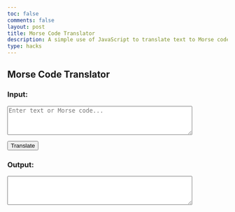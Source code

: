 ```yaml
---
toc: false
comments: false
layout: post
title: Morse Code Translator
description: A simple use of JavaScript to translate text to Morse code and vice versa.
type: hacks
---
```


## Morse Code Translator

### Input:
<textarea id="inputText" rows="4" cols="50" placeholder="Enter text or Morse code..."></textarea><br>
<button onclick="translate()">Translate</button>

### Output:
<textarea id="outputText" rows="4" cols="50" readonly></textarea>

<script>
    const morseCodeDict = {
        'A': '.-', 'B': '-...', 'C': '-.-.', 'D': '-..', 'E': '.', 'F': '..-.', 'G': '--.', 'H': '....', 'I': '..', 'J': '.---',
        'K': '-.-', 'L': '.-..', 'M': '--', 'N': '-.', 'O': '---', 'P': '.--.', 'Q': '--.-', 'R': '.-.', 'S': '...', 'T': '-',
        'U': '..-', 'V': '...-', 'W': '.--', 'X': '-..-', 'Y': '-.--', 'Z': '--..',
        '0': '-----', '1': '.----', '2': '..---', '3': '...--', '4': '....-', '5': '.....', '6': '-....', '7': '--...', '8': '---..', '9': '----.',
        '.': '.-.-.-', ',': '--..--', '?': '..--..', "'": '.----.', '!': '-.-.--', '/': '-..-.', '(': '-.--.', ')': '-.--.-', '&': '.-...', ':': '---...', ';': '-.-.-.', '=': '-...-', '+': '.-.-.', '-': '-....-', '_': '..--.-', '"': '.-..-.', '$': '...-..-', '@': '.--.-.', ' ': '/'
    };

    function uniqueTranslateFunction() {
        console.log("UniqueTranslateFunction called"); // Debug log
        const input = document.getElementById("inputText").value.toUpperCase();
        let output = "";

        // Check if input is Morse code or text
        if (input.includes('.') || input.includes('-')) {
            // Translate Morse to Text
            const morseWords = input.split('   ');  // Morse code words are separated by 3 spaces
            for (let word of morseWords) {
                const morseChars = word.split(' ');  // Morse code characters are separated by 1 space
                for (let char of morseChars) {
                    output += Object.keys(morseCodeDict).find(key => morseCodeDict[key] === char);
                }
                output += ' ';
            }
        } else {
            // Translate Text to Morse
            for (let char of input) {
                output += morseCodeDict[char] + ' ';
            }
        }

        document.getElementById("outputText").value = output.trim();
    }

    document.getElementById("translateButton").addEventListener("click", uniqueTranslateFunction);
</script>
